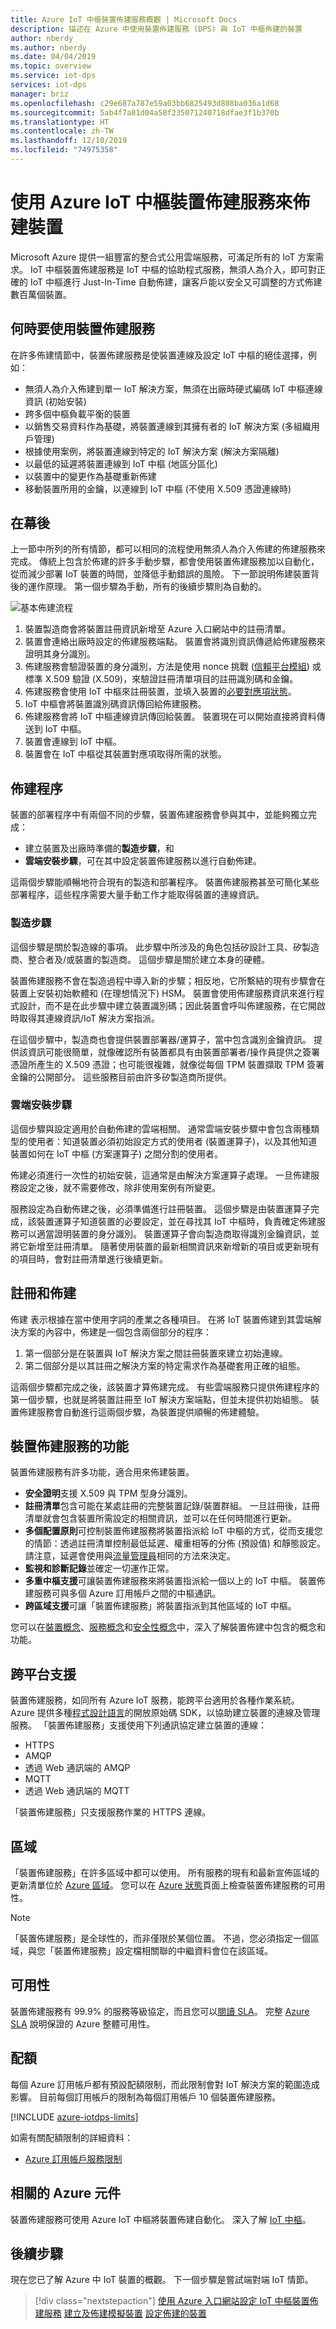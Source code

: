 ```yaml
---
title: Azure IoT 中樞裝置佈建服務概觀 | Microsoft Docs
description: 描述在 Azure 中使用裝置佈建服務 (DPS) 與 IoT 中樞佈建的裝置
author: nberdy
ms.author: nberdy
ms.date: 04/04/2019
ms.topic: overview
ms.service: iot-dps
services: iot-dps
manager: briz
ms.openlocfilehash: c29e687a787e59a03bb6825493d808ba036a1d68
ms.sourcegitcommit: 5ab4f7a81d04a58f235071240718dfae3f1b370b
ms.translationtype: HT
ms.contentlocale: zh-TW
ms.lasthandoff: 12/10/2019
ms.locfileid: "74975358"
---
```

# <a name="provisioning-devices-with-azure-iot-hub-device-provisioning-service"></a>使用 Azure IoT 中樞裝置佈建服務來佈建裝置
Microsoft Azure 提供一組豐富的整合式公用雲端服務，可滿足所有的 IoT 方案需求。 IoT 中樞裝置佈建服務是 IoT 中樞的協助程式服務，無須人為介入，即可對正確的 IoT 中樞進行 Just-In-Time 自動佈建，讓客戶能以安全又可調整的方式佈建數百萬個裝置。

## <a name="when-to-use-device-provisioning-service"></a>何時要使用裝置佈建服務
在許多佈建情節中，裝置佈建服務是使裝置連線及設定 IoT 中樞的絕佳選擇，例如：

* 無須人為介入佈建到單一 IoT 解決方案，無須在出廠時硬式編碼 IoT 中樞連線資訊 (初始安裝)
* 跨多個中樞負載平衡的裝置
* 以銷售交易資料作為基礎，將裝置連線到其擁有者的 IoT 解決方案 (多組織用戶管理)
* 根據使用案例，將裝置連線到特定的 IoT 解決方案 (解決方案隔離)
* 以最低的延遲將裝置連線到 IoT 中樞 (地區分區化)
* 以裝置中的變更作為基礎重新佈建
* 移動裝置所用的金鑰，以連線到 IoT 中樞 (不使用 X.509 憑證連線時)

## <a name="behind-the-scenes"></a>在幕後
上一節中所列的所有情節，都可以相同的流程使用無須人為介入佈建的佈建服務來完成。 傳統上包含於佈建的許多手動步驟，都會使用裝置佈建服務加以自動化，從而減少部署 IoT 裝置的時間，並降低手動錯誤的風險。 下一節說明佈建裝置背後的運作原理。 第一個步驟為手動，所有的後續步驟則為自動的。

![基本佈建流程](./media/about-iot-dps/dps-provisioning-flow.png)

1. 裝置製造商會將裝置註冊資訊新增至 Azure 入口網站中的註冊清單。
2. 裝置會連絡出廠時設定的佈建服務端點。 裝置會將識別資訊傳遞給佈建服務來證明其身分識別。
3. 佈建服務會驗證裝置的身分識別，方法是使用 nonce 挑戰 ([信賴平台模組](https://trustedcomputinggroup.org/work-groups/trusted-platform-module/)) 或標準 X.509 驗證 (X.509)，來驗證註冊清單項目的註冊識別碼和金鑰。
4. 佈建服務會使用 IoT 中樞來註冊裝置，並填入裝置的[必要對應項狀態](../iot-hub/iot-hub-devguide-device-twins.md)。
5. IoT 中樞會將裝置識別碼資訊傳回給佈建服務。
6. 佈建服務會將 IoT 中樞連線資訊傳回給裝置。 裝置現在可以開始直接將資料傳送到 IoT 中樞。
7. 裝置會連線到 IoT 中樞。
8. 裝置會在 IoT 中樞從其裝置對應項取得所需的狀態。

## <a name="provisioning-process"></a>佈建程序
裝置的部署程序中有兩個不同的步驟，裝置佈建服務會參與其中，並能夠獨立完成：

* 建立裝置及出廠時準備的**製造步驟**，和
* **雲端安裝步驟**，可在其中設定裝置佈建服務以進行自動佈建。

這兩個步驟能順暢地符合現有的製造和部署程序。 裝置佈建服務甚至可簡化某些部署程序，這些程序需要大量手動工作才能取得裝置的連線資訊。

### <a name="manufacturing-step"></a>製造步驟
這個步驟是關於製造線的事項。 此步驟中所涉及的角色包括矽設計工具、矽製造商、整合者及/或裝置的製造商。 這個步驟是關於建立本身的硬體。

裝置佈建服務不會在製造過程中導入新的步驟；相反地，它所繫結的現有步驟會在裝置上安裝初始軟體和 (在理想情況下) HSM。 裝置會使用佈建服務資訊來進行程式設計，而不是在此步驟中建立裝置識別碼；因此裝置會呼叫佈建服務，在它開啟時取得其連線資訊/IoT 解決方案指派。

在這個步驟中，製造商也會提供裝置部署器/運算子，當中包含識別金鑰資訊。 提供該資訊可能很簡單，就像確認所有裝置都具有由裝置部署者/操作員提供之簽署憑證所產生的 X.509 憑證；也可能很複雜，就像從每個 TPM 裝置擷取 TPM 簽署金鑰的公開部分。 這些服務目前由許多矽製造商所提供。

### <a name="cloud-setup-step"></a>雲端安裝步驟
這個步驟與設定適用於自動佈建的雲端相關。 通常雲端安裝步驟中會包含兩種類型的使用者：知道裝置必須初始設定方式的使用者 (裝置運算子)，以及其他知道裝置如何在 IoT 中樞 (方案運算子) 之間分割的使用者。

佈建必須進行一次性的初始安裝，這通常是由解決方案運算子處理。 一旦佈建服務設定之後，就不需要修改，除非使用案例有所變更。

服務設定為自動佈建之後，必須準備進行註冊裝置。 這個步驟是由裝置運算子完成，該裝置運算子知道裝置的必要設定，並在尋找其 IoT 中樞時，負責確定佈建服務可以適當證明裝置的身分識別。 裝置運算子會向製造商取得識別金鑰資訊，並將它新增至註冊清單。 隨著使用裝置的最新相關資訊來新增新的項目或更新現有的項目時，會對註冊清單進行後續更新。

## <a name="registration-and-provisioning"></a>註冊和佈建
佈建  表示根據在當中使用字詞的產業之各種項目。 在將 IoT 裝置佈建到其雲端解決方案的內容中，佈建是一個包含兩個部分的程序：

1. 第一個部分是在裝置與 IoT 解決方案之間註冊裝置來建立初始連線。
2. 第二個部分是以其註冊之解決方案的特定需求作為基礎套用正確的組態。

這兩個步驟都完成之後，該裝置才算佈建完成。 有些雲端服務只提供佈建程序的第一個步驟，也就是將裝置註冊至 IoT 解決方案端點，但並未提供初始組態。 裝置佈建服務會自動進行這兩個步驟，為裝置提供順暢的佈建體驗。

## <a name="features-of-the-device-provisioning-service"></a>裝置佈建服務的功能
裝置佈建服務有許多功能，適合用來佈建裝置。

* **安全證明**支援 X.509 與 TPM 型身分識別。
* **註冊清單**包含可能在某處註冊的完整裝置記錄/裝置群組。 一旦註冊後，註冊清單就會包含裝置所需設定的相關資訊，並可以在任何時間進行更新。
* **多個配置原則**可控制裝置佈建服務將裝置指派給 IoT 中樞的方式，從而支援您的情節：透過註冊清單控制最低延遲、權重相等的分佈 (預設值) 和靜態設定。 請注意，延遲會使用與[流量管理員](https://docs.microsoft.com/azure/traffic-manager/traffic-manager-routing-methods#performance)相同的方法來決定。
* **監視和診斷記錄**並確定一切運作正常。
* **多重中樞支援**可讓裝置佈建服務來將裝置指派給一個以上的 IoT 中樞。 裝置佈建服務可與多個 Azure 訂用帳戶之間的中樞通訊。
* **跨區域支援**可讓「裝置佈建服務」將裝置指派到其他區域的 IoT 中樞。

您可以在[裝置概念](concepts-device.md)、[服務概念](concepts-service.md)和[安全性概念](concepts-security.md)中，深入了解裝置佈建中包含的概念和功能。

## <a name="cross-platform-support"></a>跨平台支援
裝置佈建服務，如同所有 Azure IoT 服務，能跨平台適用於各種作業系統。 Azure 提供多種[程式設計語言](https://github.com/Azure/azure-iot-sdks)的開放原始碼 SDK，以協助建立裝置的連線及管理服務。 「裝置佈建服務」支援使用下列通訊協定建立裝置的連線：

* HTTPS
* AMQP
* 透過 Web 通訊端的 AMQP
* MQTT
* 透過 Web 通訊端的 MQTT

「裝置佈建服務」只支援服務作業的 HTTPS 連線。

## <a name="regions"></a>區域
「裝置佈建服務」在許多區域中都可以使用。 所有服務的現有和最新宣佈區域的更新清單位於 [Azure 區域](https://azure.microsoft.com/regions/)。 您可以在 [Azure 狀態](https://azure.microsoft.com/status/)頁面上檢查裝置佈建服務的可用性。

> [!NOTE]
> 「裝置佈建服務」是全球性的，而非僅限於某個位置。 不過，您必須指定一個區域，與您「裝置佈建服務」設定檔相關聯的中繼資料會位在該區域。

## <a name="availability"></a>可用性
裝置佈建服務有 99.9% 的服務等級協定，而且您可以[閱讀 SLA](https://azure.microsoft.com/support/legal/sla/iot-hub/)。 完整 [Azure SLA](https://azure.microsoft.com/support/legal/sla/) 說明保證的 Azure 整體可用性。

## <a name="quotas"></a>配額
每個 Azure 訂用帳戶都有預設配額限制，而此限制會對 IoT 解決方案的範圍造成影響。 目前每個訂用帳戶的限制為每個訂用帳戶 10 個裝置佈建服務。

[!INCLUDE [azure-iotdps-limits](../../includes/iot-dps-limits.md)]

如需有關配額限制的詳細資料：
* [Azure 訂用帳戶服務限制](../azure-subscription-service-limits.md)

## <a name="related-azure-components"></a>相關的 Azure 元件
裝置佈建服務可使用 Azure IoT 中樞將裝置佈建自動化。 深入了解 [IoT 中樞](https://docs.microsoft.com/azure/iot-hub/)。

## <a name="next-steps"></a>後續步驟
現在您已了解 Azure 中 IoT 裝置的概觀。 下一個步驟是嘗試端對端 IoT 情節。
> [!div class="nextstepaction"]
> [使用 Azure 入口網站設定 IoT 中樞裝置佈建服務](quick-setup-auto-provision.md)
> [建立及佈建模擬裝置](quick-create-simulated-device.md)
> [設定佈建的裝置](tutorial-set-up-device.md)
